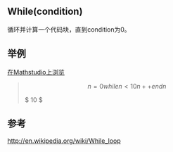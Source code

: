 ## While(condition)

循环并计算一个代码块，直到condition为0。


## 举例  
[在Mathstudio上浏览](http://mathstud.io/?input[0]=bj0wDQp3aGlsZSBuPDEwDQogbisrDQplbmQNCm4%3D)


>   ```math
>   n=0
>   while n<10
>       n++
>   end
>   n
>   ```
>   $ 10 $




## 参考
http://en.wikipedia.org/wiki/While_loop

